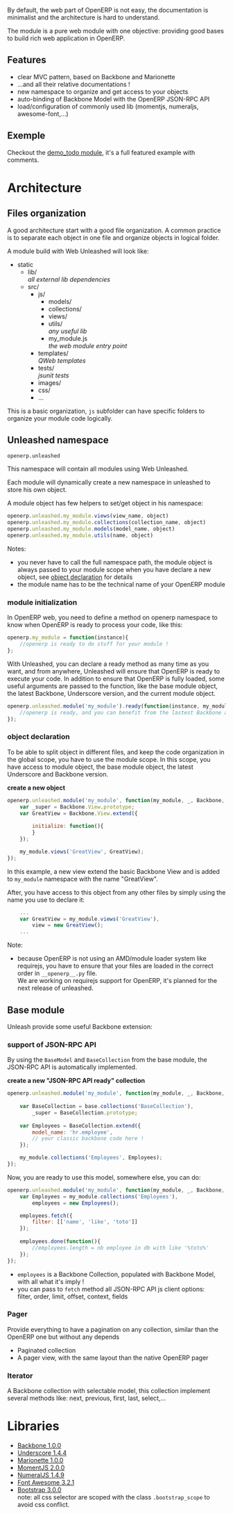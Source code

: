 
By default, the web part of OpenERP is not easy, the documentation is minimalist and the architecture is hard to understand.

The module is a pure web module with one objective: providing good bases to build rich web application in OpenERP.

## Features

- clear MVC pattern, based on Backbone and Marionette
- ...and all their relative documentations ! 
- new namespace to organize and get access to your objects
- auto-binding of Backbone Model with the OpenERP JSON-RPC API
- load/configuration of commonly used lib (momentjs, numeraljs, awesome-font,...) 

## Exemple

Checkout the [demo_todo module](https://github.com/trobz/openerp-web-unleashed/tree/master/demo_todo), it's a full featured example with comments. 

# Architecture

## Files organization

A good architecture start with a good file organization. A common practice is to separate each object in one file
and organize objects in logical folder.

A module build with Web Unleashed will look like:


- static
  - lib/       
    _all external lib dependencies_
  - src/
    - js/
      - models/
      - collections/
      - views/
      - utils/  
        _any useful lib_
      - my\_module.js    
        _the web module entry point_
    - templates/      
      _QWeb templates_
    - tests/      
      _jsunit tests_
    - images/
    - css/
    - ...

This is a basic organization, ```js``` subfolder can have specific folders to organize your module code logically.

## Unleashed namespace

`openerp.unleashed`

This namespace will contain all modules using Web Unleashed. 

Each module will dynamically create a new namespace in unleashed to store his own object.

A module object has few helpers to set/get object in his namespace:

```js
openerp.unleashed.my_module.views(view_name, object)
openerp.unleashed.my_module.collections(collection_name, object)
openerp.unleashed.my_module.models(model_name, object)
openerp.unleashed.my_module.utils(name, object)
```

Notes: 
- you never have to call the full namespace path, the module object is always passed to your module scope when you have declare a new object, see [object declaration](#object-declaration) for details 
- the module name has to be the technical name of your OpenERP module

### module initialization

In OpenERP web, you need to define a method on openerp namespace to know when OpenERP is ready to process your code, like this:
```js
openerp.my_module = function(instance){
    //openerp is ready to do stuff for your module !
};
```


With Unleashed, you can declare a ready method as many time as you want, and from anywhere, Unleashed will ensure that OpenERP is ready to execute your code.
In addition to ensure that OpenERP is fully loaded, some useful arguments are passed to the function, like the base module object, the latest Backbone, Underscore version, and the current module object.
```js
openerp.unleashed.module('my_module').ready(function(instance, my_module, _, Backbone, base_module) {
    //openerp is ready, and you can benefit from the lastest Backbone and Underscore version here !
});
```

### object declaration

To be able to split object in different files, and keep the code organization in the global scope, you have to use the module scope.
In this scope, you have access to module object, the base module object, the latest Underscore and Backbone version.

**create a new object**

```js
openerp.unleashed.module('my_module', function(my_module, _, Backbone, base){
    var _super = Backbone.View.prototype;
    var GreatView = Backbone.View.extend({
        
        initialize: function(){
        }
    });

    my_module.views('GreatView', GreatView);
});
```

In this example, a new view extend the basic Backbone View and is added to ```my_module``` namespace with the name "GreatView".

After, you have access to this object from any other files by simply using the name you use to declare it:

```js
    ...
    var GreatView = my_module.views('GreatView'),
        view = new GreatView();
    ...
```

Note:
- because OpenERP is not using an AMD/module loader system like requirejs, you have to ensure that your files are loaded in the correct order in ```__openerp__.py``` file.    
We are working on requirejs support for OpenERP, it's planned for the next release of unleashed.



## Base module

Unleash provide some useful Backbone extension:

### support of JSON-RPC API

By using the ```BaseModel``` and ```BaseCollection``` from the base module, the JSON-RPC API is automatically implemented.

**create a new "JSON-RPC API ready" collection**

```js
openerp.unleashed.module('my_module', function(my_module, _, Backbone, base){
    
    var BaseCollection = base.collections('BaseCollection'),
        _super = BaseCollection.prototype;
    
    var Employees = BaseCollection.extend({
        model_name: 'hr.employee',
        // your classic backbone code here !
    });

    my_module.collections('Employees', Employees);
});
```

Now, you are ready to use this model, somewhere else, you can do:
```js
openerp.unleashed.module('my_module', function(my_module, _, Backbone, base){
    var Employees = my_module.collections('Employees'),
        employees = new Employees();

    employees.fetch({
        filter: [['name', 'like', 'toto']]
    });
    
    employees.done(function(){
        //employees.length = nb employee in db with like '%toto%'
    });
});
```

- ```employees``` is a Backbone Collection, populated with Backbone Model, with all what it's imply !
- you can pass to ```fetch``` method all JSON-RPC API js client options:      
filter, order, limit, offset, context, fields  
 

### Pager

Provide everything to have a pagination on any collection, similar than the OpenERP one but without any depends

- Paginated collection
- A pager view, with the same layout than the native OpenERP pager

### Iterator

A Backbone collection with selectable model, this collection implement several methods like: 
next, previous, first, last, select,... 


# Libraries

- [Backbone 1.0.0](http://backbonejs.org)
- [Underscore 1.4.4](http://underscorejs.org)
- [Marionette 1.0.0](https://github.com/marionettejs/backbone.marionette/)
- [MomentJS 2.0.0](http://momentjs.com)
- [NumeralJS 1.4.9](http://adamwdraper.github.com/Numeral-js/)
- [Font Awesome 3.2.1](http://fontawesome.io)
- [Bootstrap 3.0.0](http://getbootstrap.com)    
note: all css selector are scoped with the class ```.bootstrap_scope``` to avoid css conflict.

